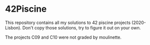 # 42Piscine
This repository contains all my solutions to 42 piscine projects (2020-Lisbon). Don't copy those solutions, try to figure it out on your own.

The projects C09 and C10 were not graded by moulinette.
